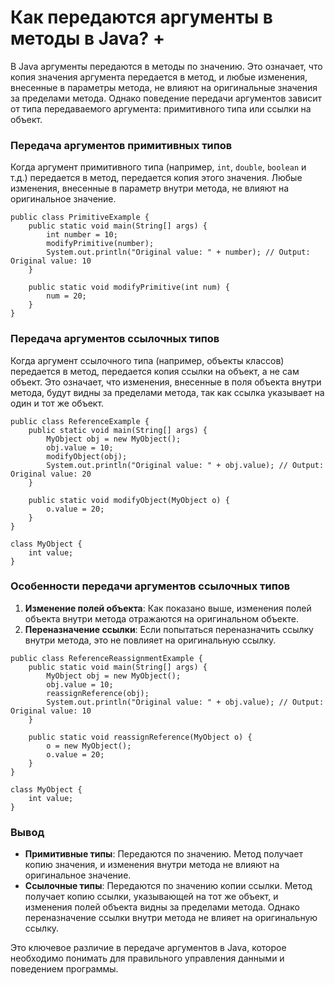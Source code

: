 # Как передаются аргументы в методы в Java? +

В Java аргументы передаются в методы по значению. Это означает, что копия значения аргумента передается в метод, и любые изменения, внесенные в параметры метода, не влияют на оригинальные значения за пределами метода. Однако поведение передачи аргументов зависит от типа передаваемого аргумента: примитивного типа или ссылки на объект.

### Передача аргументов примитивных типов

Когда аргумент примитивного типа (например, `int`, `double`, `boolean` и т.д.) передается в метод, передается копия этого значения. Любые изменения, внесенные в параметр внутри метода, не влияют на оригинальное значение.

```
public class PrimitiveExample {
    public static void main(String[] args) {
        int number = 10;
        modifyPrimitive(number);
        System.out.println("Original value: " + number); // Output: Original value: 10
    }

    public static void modifyPrimitive(int num) {
        num = 20;
    }
}
```

### Передача аргументов ссылочных типов

Когда аргумент ссылочного типа (например, объекты классов) передается в метод, передается копия ссылки на объект, а не сам объект. Это означает, что изменения, внесенные в поля объекта внутри метода, будут видны за пределами метода, так как ссылка указывает на один и тот же объект.

```
public class ReferenceExample {
    public static void main(String[] args) {
        MyObject obj = new MyObject();
        obj.value = 10;
        modifyObject(obj);
        System.out.println("Original value: " + obj.value); // Output: Original value: 20
    }

    public static void modifyObject(MyObject o) {
        o.value = 20;
    }
}

class MyObject {
    int value;
}
```

### Особенности передачи аргументов ссылочных типов

1. **Изменение полей объекта**: Как показано выше, изменения полей объекта внутри метода отражаются на оригинальном объекте.
2. **Переназначение ссылки**: Если попытаться переназначить ссылку внутри метода, это не повлияет на оригинальную ссылку.

```
public class ReferenceReassignmentExample {
    public static void main(String[] args) {
        MyObject obj = new MyObject();
        obj.value = 10;
        reassignReference(obj);
        System.out.println("Original value: " + obj.value); // Output: Original value: 10
    }

    public static void reassignReference(MyObject o) {
        o = new MyObject();
        o.value = 20;
    }
}

class MyObject {
    int value;
}
```

### Вывод

- **Примитивные типы**: Передаются по значению. Метод получает копию значения, и изменения внутри метода не влияют на оригинальное значение.
- **Ссылочные типы**: Передаются по значению копии ссылки. Метод получает копию ссылки, указывающей на тот же объект, и изменения полей объекта видны за пределами метода. Однако переназначение ссылки внутри метода не влияет на оригинальную ссылку.

Это ключевое различие в передаче аргументов в Java, которое необходимо понимать для правильного управления данными и поведением программы.